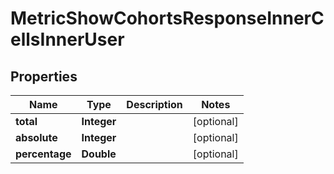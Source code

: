 

# MetricShowCohortsResponseInnerCellsInnerUser


## Properties

| Name | Type | Description | Notes |
|------------ | ------------- | ------------- | -------------|
|**total** | **Integer** |  |  [optional] |
|**absolute** | **Integer** |  |  [optional] |
|**percentage** | **Double** |  |  [optional] |




